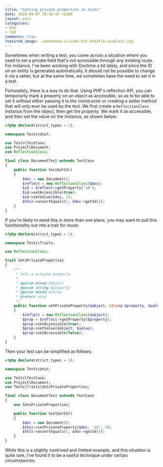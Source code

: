 ```yaml
---
title: "Setting private properties in tests"
date: 2019-09-07 20:16:47 +0100
layout: post
categories:
- php
- tdd
comments: true
featured_image: ./mohammad-alizade-62t_kKa2YlA-unsplash.jpg
---
```


Sometimes when writing a test, you come across a situation where you need to set a private field that's not accessible through any existing route. For instance, I've been working with Doctrine a bit lately, and since the ID on an entity is generated automatically, it should not be possible to change it via a setter, but at the same time, we sometimes have the need to set it in a test.

Fortunately, there is a way to do that. Using PHP's reflection API, you can temporarily mark a property on an object as accessible, so as to be able to set it without either passing it to the constructor or creating a setter method that will only ever be used by the test. We first create a `ReflectionClass` instance from the object, then get the property. We mark it as accessible, and then set the value on the instance, as shown below:

```php
<?php declare(strict_types = 1);

namespace Tests\Unit;

use Tests\TestCase;
use Project\Document;
use ReflectionClass;

final class DocumentTest extends TestCase
{
    public function testGetId()
    {
        $doc = new Document();
        $reflect = new ReflectionClass($doc);
        $id = $reflect->getProperty('id');
        $id->setAccessible(true);
        $id->setValue($doc, 1);
        $this->assertEquals(1, $doc->getId());
    }
}
```

If you're likely to need this in more than one place, you may want to pull this functionality out into a trait for reuse:

```php
<?php declare(strict_types = 1);

namespace Tests\Traits;

use ReflectionClass;

trait SetsPrivateProperties
{
    /**
     * Sets a private property
     *
     * @param mixed $object
     * @param string $property
     * @param mixed $value
     * @return void
     */
    public function setPrivateProperty($object, string $property, $value)
    {
        $reflect = new ReflectionClass($object);
        $prop = $reflect->getProperty($property);
        $prop->setAccessible(true);
        $prop->setValue($object, $value);
        $prop->setAccessible(false);
    }
}
```

Then your test can be simplified as follows:

```php
<?php declare(strict_types = 1);

namespace Tests\Unit;

use Tests\TestCase;
use Project\Document;
use Tests\Traits\SetsPrivateProperties;

final class DocumentTest extends TestCase
{
    use SetsPrivateProperties;

    public function testGetId()
    {
        $doc = new Document();
        $this->setPrivateProperty($doc, 'id', 1);
        $this->assertEquals(1, $doc->getId());
    }
}
```

While this is a slightly contrived and limited example, and this situation is quite rare, I've found it to be a useful technique under certain circumstances.
